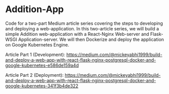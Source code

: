 # Addition-App
Code for a two-part Medium article series covering the steps to developing and deploying a web-application. In this two-article series, we will build a simple Addition web-application with a React-Nginx Web-server and Flask-WSGI Application-server. We will then Dockerize and deploy the application on Google Kubernetes Engine. 

Article Part 1 (Development): https://medium.com/@mickeyabhi1999/build-and-deploy-a-web-app-with-react-flask-nginx-postgresql-docker-and-google-kubernetes-e586de159a4d

Article Part 2 (Deployment): https://medium.com/@mickeyabhi1999/build-and-deploy-a-web-app-with-react-flask-nginx-postgresql-docker-and-google-kubernetes-341f3b4de322
